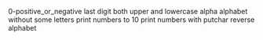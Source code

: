 0-positive_or_negative
last digit
both upper and lowercase alpha
alphabet without some letters
print numbers to 10
print numbers with putchar
reverse alphabet
